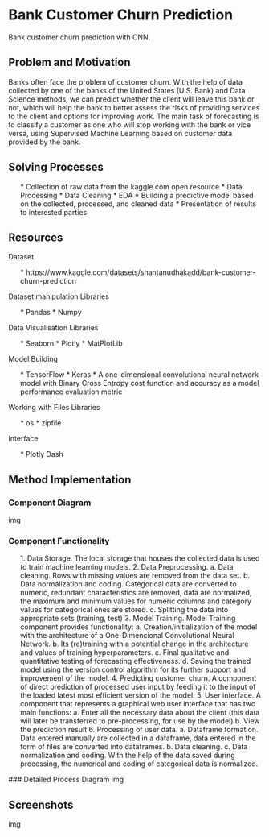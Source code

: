 # Bank Customer Churn Prediction
Bank customer churn prediction with CNN.

## Problem and Motivation
Banks often face the problem of customer churn. With the help of data collected by one of the banks of the United States (U.S. Bank) and Data Science methods, we can predict whether the client will leave this bank or not, which will help the bank to better assess the risks of providing services to the client and options for improving work.
The main task of forecasting is to classify a customer as one who will stop working with the bank or vice versa, using Supervised Machine Learning based on customer data provided by the bank.

## Solving Processes 
<ul>
* Collection of raw data from the kaggle.com open resource
* Data Processing
* Data Cleaning 
* EDA
* Building a predictive model based on the collected, processed, and cleaned data
* Presentation of results to interested parties
</ul>

## Resources
Dataset
<ul>
* https://www.kaggle.com/datasets/shantanudhakadd/bank-customer-churn-prediction
</ul>
Dataset manipulation Libraries
<ul>
* Pandas
* Numpy
</ul>
Data Visualisation Libraries
<ul>
* Seaborn
* Plotly
* MatPlotLib
</ul>
Model Building
<ul>
* TensorFlow
* Keras
* A one-dimensional convolutional neural network model with Binary Cross Entropy cost function and accuracy as a model performance evaluation metric
</ul>
Working with Files Libraries
<ul>
* os
* zipfile
</ul>
Interface
<ul>
* Plotly Dash
</ul>

## Method Implementation
### Component Diagram
img
### Component Functionality
<ol>
1. Data Storage. The local storage that houses the collected data is used to train machine learning models.
2. Data Preprocessing.
a. Data cleaning. Rows with missing values are removed from the data set.
b. Data normalization and coding. Categorical data are converted to numeric, redundant characteristics are removed, data are normalized, the maximum and minimum values for numeric columns and category values for categorical ones are stored.
c. Splitting the data into appropriate sets (training, test)
3. Model Training. Model Training component provides functionality:
a. Creation/initialization of the model with the architecture of a One-Dimencional Convolutional Neural Network.
b. Its (re)training with a potential change in the architecture and values of training hyperparameters.
c. Final qualitative and quantitative testing of forecasting effectiveness.
d. Saving the trained model using the version control algorithm for its further support and improvement of the model.
4. Predicting customer churn. A component of direct prediction of processed user input by feeding it to the input of the loaded latest most efficient version of the model.
5. User interface. A component that represents a graphical web user interface that has two main functions:
a. Enter all the necessary data about the client (this data will later be transferred to pre-processing, for use by the model)
b. View the prediction result
6. Processing of user data.
a. Dataframe formation. Data entered manually are collected in a dataframe, data entered in the form of files are converted into dataframes.
b. Data cleaning.
c. Data normalization and coding. With the help of the data saved during processing, the numerical and coding of categorical data is normalized.
</ol>
### Detailed Process Diagram
img

## Screenshots
img

